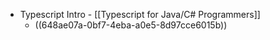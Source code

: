 - Typescript Intro - [[Typescript for Java/C# Programmers]]
	- ((648ae07a-0bf7-4eba-a0e5-8d97cce6015b))